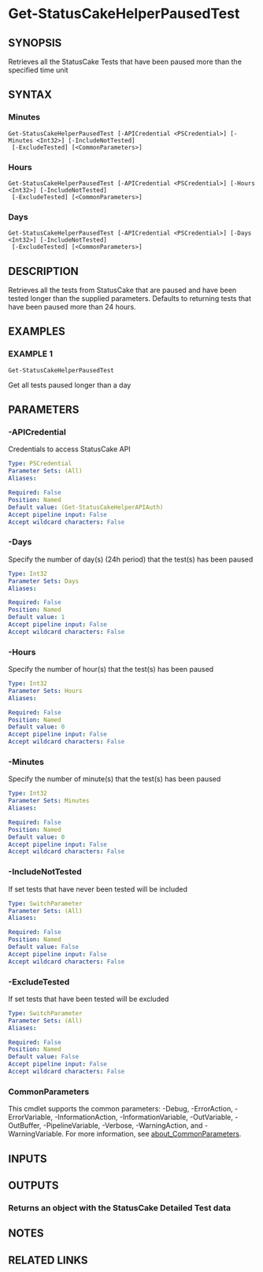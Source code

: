 # Get-StatusCakeHelperPausedTest

## SYNOPSIS
Retrieves all the StatusCake Tests that have been paused more than the specified time unit

## SYNTAX

### Minutes
```
Get-StatusCakeHelperPausedTest [-APICredential <PSCredential>] [-Minutes <Int32>] [-IncludeNotTested]
 [-ExcludeTested] [<CommonParameters>]
```

### Hours
```
Get-StatusCakeHelperPausedTest [-APICredential <PSCredential>] [-Hours <Int32>] [-IncludeNotTested]
 [-ExcludeTested] [<CommonParameters>]
```

### Days
```
Get-StatusCakeHelperPausedTest [-APICredential <PSCredential>] [-Days <Int32>] [-IncludeNotTested]
 [-ExcludeTested] [<CommonParameters>]
```

## DESCRIPTION
Retrieves all the tests from StatusCake that are paused and have been tested longer than
the supplied parameters.
Defaults to returning tests that have been paused more than 24 hours.

## EXAMPLES

### EXAMPLE 1
```
Get-StatusCakeHelperPausedTest
```

Get all tests paused longer than a day

## PARAMETERS

### -APICredential
Credentials to access StatusCake API

```yaml
Type: PSCredential
Parameter Sets: (All)
Aliases:

Required: False
Position: Named
Default value: (Get-StatusCakeHelperAPIAuth)
Accept pipeline input: False
Accept wildcard characters: False
```

### -Days
Specify the number of day(s) (24h period) that the test(s) has been paused

```yaml
Type: Int32
Parameter Sets: Days
Aliases:

Required: False
Position: Named
Default value: 1
Accept pipeline input: False
Accept wildcard characters: False
```

### -Hours
Specify the number of hour(s) that the test(s) has been paused

```yaml
Type: Int32
Parameter Sets: Hours
Aliases:

Required: False
Position: Named
Default value: 0
Accept pipeline input: False
Accept wildcard characters: False
```

### -Minutes
Specify the number of minute(s) that the test(s) has been paused

```yaml
Type: Int32
Parameter Sets: Minutes
Aliases:

Required: False
Position: Named
Default value: 0
Accept pipeline input: False
Accept wildcard characters: False
```

### -IncludeNotTested
If set tests that have never been tested will be included

```yaml
Type: SwitchParameter
Parameter Sets: (All)
Aliases:

Required: False
Position: Named
Default value: False
Accept pipeline input: False
Accept wildcard characters: False
```

### -ExcludeTested
If set tests that have been tested will be excluded

```yaml
Type: SwitchParameter
Parameter Sets: (All)
Aliases:

Required: False
Position: Named
Default value: False
Accept pipeline input: False
Accept wildcard characters: False
```

### CommonParameters
This cmdlet supports the common parameters: -Debug, -ErrorAction, -ErrorVariable, -InformationAction, -InformationVariable, -OutVariable, -OutBuffer, -PipelineVariable, -Verbose, -WarningAction, and -WarningVariable. For more information, see [about_CommonParameters](http://go.microsoft.com/fwlink/?LinkID=113216).

## INPUTS

## OUTPUTS

### Returns an object with the StatusCake Detailed Test data
## NOTES

## RELATED LINKS

